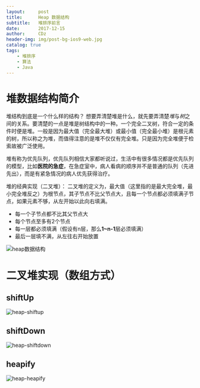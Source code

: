 ```yaml
---
layout:     post
title:      Heap 数据结构
subtitle:   堆排序前言
date:       2017-12-15
author:     CDz
header-img: img/post-bg-ios9-web.jpg
catalog: true
tags:
    - 堆排序
    - 算法
    - Java
---
```


# 堆数据结构简介
堆结构到底是一个什么样的结构？
想要弄清楚堆是什么，就先要弄清楚*堆*与*树*之间的关系。要清楚的一点是堆是树结构中的一种。一个完全二叉树，符合一定的条件时便是堆。一般是因为最大值（完全最大堆）或最小值（完全最小堆）是根元素的树，所以称之为堆，而值得注意的是堆不仅仅有完全堆。只是因为完全堆便于检索故被广泛使用。

堆有称为优先队列，优先队列相信大家都听说过，生活中有很多情况都是优先队列的模型，比如**医院的急症**，在急症室中，病人看病的顺序并不是普通的队列（先进先出），而是有紧急情况的病人优先获得治疗。

堆的经典实现（二叉堆）：
二叉堆的定义为，最大值（这里指的是最大完全堆，最小完全堆反之）为根节点，其子节点不比父节点大，且每一个节点都必须填满子节点，如果元素不够，从左开始以此向右填满。

- 每一个子节点都不比其父节点大
- 每个节点至多有2个节点
- 每一层都必须填满（假设有n层，那么**1~n-1**层必须填满）
- 最后一层填不满，从左往右开始放置

![heap数据结构](https://wx3.sinaimg.cn/large/63d77fe7ly1fms5v0dv1zj20sg0f2ju9.jpg)

# 二叉堆实现（数组方式）
## shiftUp
![heap-shiftup](https://wx1.sinaimg.cn/large/63d77fe7ly1fms5v6xo73j20tu0cyq5l.jpg)
## shiftDown
![heap-shiftdown](https://wx3.sinaimg.cn/large/63d77fe7ly1fms5ve01wvj20tr0hm41g.jpg)
## heapify
![heap-heapify](https://wx4.sinaimg.cn/large/63d77fe7ly1fms5viu5dej20rh0eidiz.jpg)